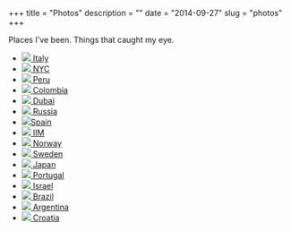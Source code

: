 +++
title = "Photos"
description = ""
date = "2014-09-27"
slug = "photos"
+++

Places I've been. Things that caught my eye.

<ul>
<li class="travpic">
<a href="https://www.flickr.com/photos/mariobox/albums/72157661654698219">
<img src="../../images/Italy.jpg" class="travpic">
Italy</a>
</li>
<li class="travpic">
<a href="https://www.flickr.com/photos/mariobox/albums/72157662121904929">
<img src="../../images/brooklyn.jpg" class="travpic">
NYC</a>
</li>
<li class="travpic">
<a href="https://www.flickr.com/photos/mariobox/albums/72157624720611409">
<img src="../../images/lima.jpg" class="travpic">
Peru</a>
</li>
<li class="travpic">
<a href="https://www.flickr.com/photos/mariobox/albums/72157662242437980">
<img src="../../images/bogota.jpg" class="travpic">
Colombia</a>
</li>
<li class="travpic">
<a href="https://www.flickr.com/photos/mariobox/albums/72157662242417670">
<img src="../../images/dubai.jpg" class="travpic">
Dubai</a>
</li>
<li class="travpic">
<a href="https://www.flickr.com/photos/mariobox/albums/72157644876612770">
<img src="../../images/russia.jpg" class="travpic">
Russia</a>
</li>
<li class="travpic">
<a href="https://www.flickr.com/photos/mariobox/albums/72157638066507933">
<img src="../../images/spain.jpg" class="travpic">Spain</a>
</li>
<li class="travpic">
<a href="https://www.flickr.com/photos/mariobox/albums/72157633187026630">
<img src="../../images/iim.jpg" class="travpic">
IIM</a>
</li>
<li class="travpic">
<a href="https://www.flickr.com/photos/mariobox/albums/72157626699660659">
<img src="../../images/norway.jpg" class="travpic">
Norway</a>
</li>
<li class="travpic">
<a href="https://www.flickr.com/photos/mariobox/albums/72157626654672137">
<img src="../../images/sweden.jpg" class="travpic">
Sweden</a>
</li>
<li class="travpic">
<a href="https://www.flickr.com/photos/mariobox/albums/72157623658693104">
<img src="../../images/japan.jpg" class="travpic">
Japan</a>
</li>
<li class="travpic">
<a href="https://www.flickr.com/photos/mariobox/albums/72157623660333118">
<img src="../../images/portugal.jpg" class="travpic">
Portugal</a>
</li>
<li class="travpic">
<a href="https://www.flickr.com/photos/mariobox/albums/72157631581189350">
<img src="../../images/israel.jpg" class="travpic">
Israel</a>
</li>
<li class="travpic">
<a href="https://www.flickr.com/photos/mariobox/albums/72157623656536742">
<img src="../../images/brasil.jpg" class="travpic">
Brazil</a>
</li>
<li class="travpic">
<a href="https://www.flickr.com/photos/mariobox/albums/72157623657717740">
<img src="../../images/argentina.jpg" class="travpic">
Argentina</a>
</li>
<li class="travpic">
<a href="https://www.flickr.com/photos/mariobox/albums/72157623531748115">
<img src="../../images/croatia.jpg" class="travpic">
Croatia</a>
</li>
</ul>
